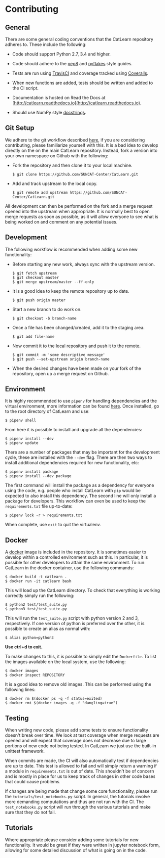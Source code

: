# Contributing

## General

There are some general coding conventions that the CatLearn repository adheres to. These include the following:

-   Code should support Python 2.7, 3.4 and higher.

-   Code should adhere to the [pep8](https://www.python.org/dev/peps/pep-0008/) and [pyflakes](https://pypi.python.org/pypi/pyflakes) style guides.

-   Tests are run using [TravisCI](travis-ci.org) and coverage tracked using [Coveralls](coveralls.io).

-   When new functions are added, tests should be written and added to the CI script.

-   Documentation is hosted on Read the Docs at [http://catlearn.readthedocs.io](http://catlearn.readthedocs.io).

-   Should use NumPy style [docstrings](https://github.com/numpy/numpy/blob/master/doc/HOWTO_DOCUMENT.rst.txt).

## Git Setup

We adhere to the git workflow described [here](http://nvie.com/posts/a-successful-git-branching-model/), if you are considering contributing, please familiarize yourself with this. It is a bad idea to develop directly on the on the main CatLearn repository. Instead, fork a version into your own namespace on Github with the following:

-   Fork the repository and then clone it to your local machine.

    ```shell
    $ git clone https://github.com/SUNCAT-Center/CatLearn.git
    ```

-   Add and track upstream to the local copy.

    ```shell
    $ git remote add upstream https://github.com/SUNCAT-Center/CatLearn.git
    ```

All development can then be performed on the fork and a merge request opened into the upstream when appropriate. It is normally best to open merge requests as soon as possible, as it will allow everyone to see what is being worked on and comment on any potential issues.

## Development

The following workflow is recommended when adding some new functionality:

-   Before starting any new work, always sync with the upstream version.

    ```shell
    $ git fetch upstream
    $ git checkout master
    $ git merge upstream/master --ff-only
    ```

-   It is a good idea to keep the remote repository up to date.

    ```shell
    $ git push origin master
    ```

-   Start a new branch to do work on.

    ```shell
    $ git checkout -b branch-name
    ```

-   Once a file has been changed/created, add it to the staging area.

    ```shell
    $ git add file-name
    ```

-   Now commit it to the local repository and push it to the remote.

    ```shell
    $ git commit -m 'some descriptive message'
    $ git push --set-upstream origin branch-name
    ```

-   When the desired changes have been made on your fork of the repository, open up a merge request on Github.

## Environment

It is highly recommended to use `pipenv` for handling dependencies and the virtual environment, more information can be found [here](https://docs.pipenv.org/). Once installed, go to the root directory of CatLearn and use:

```shell
$ pipenv shell
```

From here it is possible to install and upgrade all the dependencies:

```shell
$ pipenv install --dev
$ pipenv update
```

There are a number of packages that may be important for the development cycle, these are installed with the `--dev` flag. There are then two ways to install additional dependencies required for new functionality, etc:

```shell
$ pipenv install package
$ pipenv install --dev package
```

The first command will install the package as a dependency for everyone using the code, e.g. people who install CatLearn with `pip` would be expected to also install this dependency. The second line will only install a package for developers. This workflow can even be used to keep the `requirements.txt` file up-to-date:

```shell
$ pipenv lock -r > requirements.txt
```

When complete, use `exit` to quit the virtualenv.

## Docker

A [docker](https://www.docker.com) image is included in the repository. It is sometimes easier to develop within a controlled environment such as this. In particular, it is possible for other developers to attain the same environment. To run CatLearn in the docker container, use the following commands:

```shell
$ docker build -t catlearn .
$ docker run -it catlearn bash
```

This will load up the CatLearn directory. To check that everything is working correctly simply run the following:

```shell
$ python2 test/test_suite.py
$ python3 test/test_suite.py
```

This will run the `test_suite.py` script with python version 2 and 3, respectively. If one version of python is preferred over the other, it is possible to create an alias as normal with:

```shell
$ alias python=python3
```

**Use ctrl+d to exit.**

To make changes to this, it is possible to simply edit the `Dockerfile`. To list the images available on the local system, use the following:

```shell
$ docker images
$ docker inspect REPOSITORY
```

It is a good idea to remove old images. This can be performed using the following lines:

```shell
$ docker rm $(docker ps -q -f status=exited)
$ docker rmi $(docker images -q -f "dangling=true")
```

## Testing

When writing new code, please add some tests to ensure functionality doesn't break over time. We look at test coverage when merge requests are opened and will expect that coverage does not decrease due to large portions of new code not being tested. In CatLearn we just use the built-in unittest framework.

When commits are made, the CI will also automatically test if dependencies are up to date. This test is allowed to fail and will simply return a warning if a module in `requirements.txt` is out of date. This shouldn't be of concern and is mostly in place for us to keep track of changes in other code bases that could cause problems.

If changes are being made that change some core functionality, please run the `tutorials/test_notebooks.py` script. In general, the tutorials involve more demanding computations and thus are not run with the CI. The `test_notebooks.py` script will run through the various tutorials and make sure that they do not fail.

## Tutorials

Where appropriate please consider adding some tutorials for new functionality. It would be great if they were written in jupyter notebook form, allowing for some detailed discussion of what is going on in the code.
